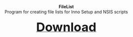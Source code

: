 <div align=center>
<b>FileList</b><br>
  Program for creating file lists for Inno Setup and NSIS scripts<br><br>
<a href="https://github.com/markovuser/File-List/releases/download/latest/FileList.exe" target="_blank" title="FileList" class="underline-one" download=""><b id="download_button"><span style="font-display:auto;font-size: 40px;">Download</span></b></a></div>
